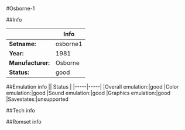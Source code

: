 #Osborne-1

##Info

||Info|
|-----|-----|
|**Setname:**|osborne1
|**Year:**|1981
|**Manufacturer:**|Osborne
|**Status:**|good

##Emulation info
|| Status |
|-----|-----|
|Overall emulation:|good
|Color emulation:|good
|Sound emulation:|good
|Graphics emulation:|good
|Savestates:|unsupported

##Tech info

##Romset info

<!--- START OF EDITED COMMENT DO NOT TOUCH TEXT ABOVE-->
